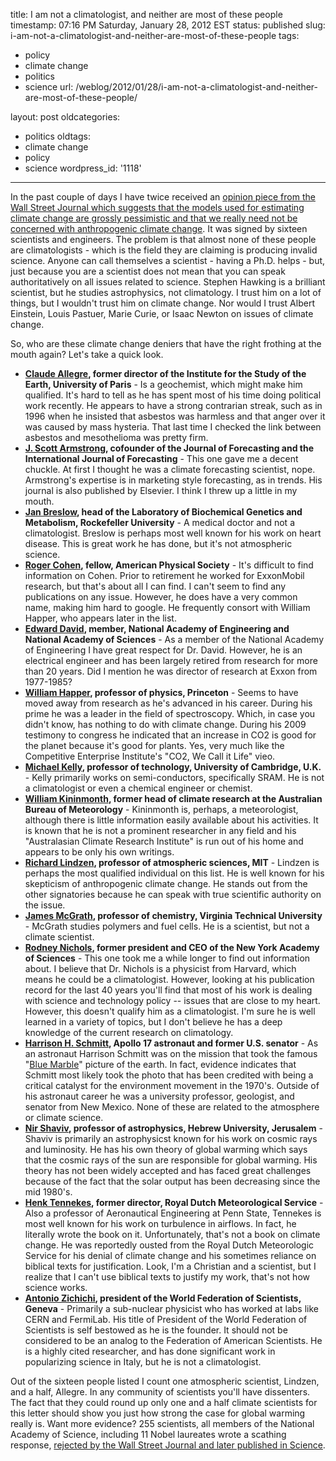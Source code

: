 title: I am not a climatologist, and neither are most of these people
timestamp: 07:16 PM Saturday, January 28, 2012 EST
status: published
slug: i-am-not-a-climatologist-and-neither-are-most-of-these-people
tags:
- policy
- climate change
- politics
- science
url: /weblog/2012/01/28/i-am-not-a-climatologist-and-neither-are-most-of-these-people/

layout: post
oldcategories:
- politics
oldtags:
- climate change
- policy
- science
wordpress_id: '1118'

---

In the past couple of days I have twice received an [opinion piece from the
Wall Street Journal which suggests that the models used for estimating climate
change are grossly pessimistic and that we really need not be concerned with
anthropogenic climate
change](http://online.wsj.com/article/SB10001424052970204301404577171531838421366.html?mod=WSJ_hp_mostpop_read).
It was signed by sixteen scientists and engineers. The problem is that almost
none of these people are climatologists - which is the field they are claiming
is producing invalid science. Anyone can call themselves a scientist - having a
Ph.D. helps - but, just because you are a scientist does not mean that you can
speak authoritatively on all issues related to science. Stephen Hawking is a
brilliant scientist, but he studies astrophysics, not climatology. I trust him
on a lot of things, but I wouldn't trust him on climate change. Nor would I
trust Albert Einstein, Louis Pastuer, Marie Curie, or Isaac Newton on issues of
climate change.

So, who are these climate change deniers that have the right frothing at the
mouth again? Let's take a quick look.

  * **[Claude Allegre](http://en.wikipedia.org/wiki/Claude_All%C3%A8gre), former director of the Institute for the Study of the Earth, University of Paris** - Is a geochemist, which might make him qualified. It's hard to tell as he has spent most of his time doing political work recently. He appears to have a strong contrarian streak, such as in 1996 when he insisted that asbestos was harmless and that anger over it was caused by mass hysteria. That last time I checked the link between asbestos and mesothelioma was pretty firm.
  * **[J. Scott Armstrong](http://en.wikipedia.org/wiki/J._Scott_Armstrong), cofounder of the Journal of Forecasting and the International Journal of Forecasting** - This one gave me a decent chuckle. At first I thought he was a climate forecasting scientist, nope. Armstrong's expertise is in marketing style forecasting, as in trends. His journal is also published by Elsevier. I think I threw up a little in my mouth.
  * **[Jan Breslow](http://www.rockefeller.edu/research/faculty/labheads/JanBreslow/), head of the Laboratory of Biochemical Genetics and Metabolism, Rockefeller University** - A medical doctor and not a climatologist. Breslow is perhaps most well known for his work on heart disease. This is great work he has done, but it's not atmospheric science.
  * **[Roger Cohen](http://www.marshall.org/experts.php?id=252), fellow, American Physical Society** - It's difficult to find information on Cohen. Prior to retirement he worked for ExxonMobil research, but that's about all I can find. I can't seem to find any publications on any issue. However, he does have a very common name, making him hard to google. He frequently consort with William Happer, who appears later in the list.
  * **[Edward David](http://en.wikipedia.org/wiki/Edward_E._David_Jr.), member, National Academy of Engineering and National Academy of Sciences** - As a member of the National Academy of Engineering I have great respect for Dr. David. However, he is an electrical engineer and has been largely retired from research for more than 20 years. Did I mention he was director of research at Exxon from 1977-1985?
  * **[William Happer](http://en.wikipedia.org/wiki/William_Happer), professor of physics, Princeton** - Seems to have moved away from research as he's advanced in his career. During his prime he was a leader in the field of spectroscopy. Which, in case you didn't know, has nothing to do with climate change. During his 2009 testimony to congress he indicated that an increase in CO2 is good for the planet because it's good for plants. Yes, very much like the Competitive Enterprise Institute's "CO2, We Call it Life" vieo.
  * **[Michael Kelly](http://www.sp.phy.cam.ac.uk/SPWeb/home/mjk1.html), professor of technology, University of Cambridge, U.K.** - Kelly primarily works on semi-conductors, specifically SRAM. He is not a climatologist or even a chemical engineer or chemist.
  * **[William Kininmonth](http://www.sourcewatch.org/index.php?title=William_Kininmonth), former head of climate research at the Australian Bureau of Meteorology** - Kininmonth is, perhaps, a meteorologist, although there is little information easily available about his activities. It is known that he is not a prominent researcher in any field and his "Australasian Climate Research Institute" is run out of his home and appears to be only his own writings.
  * **[Richard Lindzen](http://en.wikipedia.org/wiki/Richard_Lindzen), professor of atmospheric sciences, MIT** - Lindzen is perhaps the most qualified individual on this list. He is well known for his skepticism of anthropogenic climate change. He stands out from the other signatories because he can speak with true scientific authority on the issue.
  * **[James McGrath](http://www.mii.vt.edu/MACR/faculty/mcgrath.html), professor of chemistry, Virginia Technical University** - McGrath studies polymers and fuel cells. He is a scientist, but not a climate scientist.
  * **[Rodney Nichols](http://www.fas.org/about/bio/nichols.html), former president and CEO of the New York Academy of Sciences** - This one took me a while longer to find out information about. I believe that Dr. Nichols is a physicist from Harvard, which means he could be a climatologist. However, looking at his publication record for the last 40 years you'll find that most of his work is dealing with science and technology policy -- issues that are close to my heart. However, this doesn't qualify him as a climatologist. I'm sure he is well learned in a variety of topics, but I don't believe he has a deep knowledge of the current research on climatology.
  * **[Harrison H. Schmitt](http://en.wikipedia.org/wiki/Harrison_Schmitt), Apollo 17 astronaut and former U.S. senator** - As an astronaut Harrison Schmitt was on the mission that took the famous "[Blue Marble](http://en.wikipedia.org/wiki/The_Blue_Marble)" picture of the earth. In fact, evidence indicates that Schmitt most likely took the photo that has been credited with being a critical catalyst for the environment movement in the 1970's. Outside of his astronaut career he was a university professor, geologist, and senator from New Mexico. None of these are related to the atmosphere or climate science.
  * **[Nir Shaviv](http://en.wikipedia.org/wiki/Nir_Shaviv), professor of astrophysics, Hebrew University, Jerusalem** - Shaviv is primarily an astrophysicst known for his work on cosmic rays and luminosity. He has his own theory of global warming which says that the cosmic rays of the sun are responsible for global warming. His theory has not been widely accepted and has faced great challenges because of the fact that the solar output has been decreasing since the mid 1980's.
  * **[Henk Tennekes](http://en.wikipedia.org/wiki/Henk_Tennekes), former director, Royal Dutch Meteorological Service** - Also a professor of Aeronautical Engineering at Penn State, Tennekes is most well known for his work on turbulence in airflows. In fact, he literally wrote the book on it. Unfortunately, that's not a book on climate change. He was reportedly ousted from the Royal Dutch Meteorologic Service for his denial of climate change and his sometimes reliance on biblical texts for justification. Look, I'm a Christian and a scientist, but I realize that I can't use biblical texts to justify my work, that's not how science works.
  * **[Antonio Zichichi](http://en.wikipedia.org/wiki/Antonino_Zichichi), president of the World Federation of Scientists, Geneva** - Primarily a sub-nuclear physicist who has worked at labs like CERN and FermiLab. His title of President of the World Federation of Scientists is self bestowed as he is the founder. It should not be considered to be an analog to the Federation of American Scientists. He is a highly cited researcher, and has done significant work in popularizing science in Italy, but he is not a climatologist. 

Out of the sixteen people listed I count one atmospheric scientist, Lindzen,
and a half, Allegre. In any community of scientists you'll have dissenters. The
fact that they could round up only one and a half climate scientists for this
letter should show you just how strong the case for global warming really is.
Want more evidence? 255 scientists, all members of the National Academy of
Science, including 11 Nobel laureates wrote a scathing response, [rejected by
the Wall Street Journal and later published in
Science](http://www.sciencemag.org/content/328/5979/689.full).

